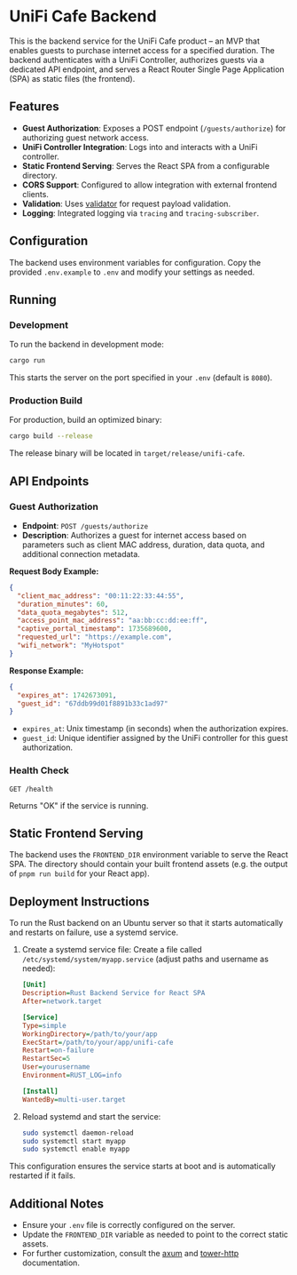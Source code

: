 # UniFi Cafe Backend

This is the backend service for the UniFi Cafe product – an MVP that enables guests to purchase
internet access for a specified duration. The backend authenticates with a UniFi Controller,
authorizes guests via a dedicated API endpoint, and serves a React Router Single Page Application
(SPA) as static files (the frontend).

## Features

- **Guest Authorization**: Exposes a POST endpoint (`/guests/authorize`) for authorizing guest
  network access.
- **UniFi Controller Integration**: Logs into and interacts with a UniFi controller.
- **Static Frontend Serving**: Serves the React SPA from a configurable directory.
- **CORS Support**: Configured to allow integration with external frontend clients.
- **Validation**: Uses [validator](https://docs.rs/validator) for request payload validation.
- **Logging**: Integrated logging via `tracing` and `tracing-subscriber`.

## Configuration

The backend uses environment variables for configuration. Copy the provided `.env.example` to `.env`
and modify your settings as needed.

## Running

### Development

To run the backend in development mode:

```bash
cargo run
```

This starts the server on the port specified in your `.env` (default is `8080`).

### Production Build

For production, build an optimized binary:

```bash
cargo build --release
```

The release binary will be located in `target/release/unifi-cafe`.

## API Endpoints

### Guest Authorization

- **Endpoint**: `POST /guests/authorize`
- **Description**: Authorizes a guest for internet access based on parameters such as client MAC
  address, duration, data quota, and additional connection metadata.

**Request Body Example:**
```json
{
  "client_mac_address": "00:11:22:33:44:55",
  "duration_minutes": 60,
  "data_quota_megabytes": 512,
  "access_point_mac_address": "aa:bb:cc:dd:ee:ff",
  "captive_portal_timestamp": 1735689600,
  "requested_url": "https://example.com",
  "wifi_network": "MyHotspot"
}
```

**Response Example:**
```json
{
  "expires_at": 1742673091,
  "guest_id": "67ddb99d01f8891b33c1ad97"
}
```

- `expires_at`: Unix timestamp (in seconds) when the authorization expires.
- `guest_id`: Unique identifier assigned by the UniFi controller for this guest authorization.

### Health Check

```
GET /health
```

Returns "OK" if the service is running.

## Static Frontend Serving

The backend uses the `FRONTEND_DIR` environment variable to serve the React SPA. The directory
should contain your built frontend assets (e.g. the output of `pnpm run build` for your React app).

## Deployment Instructions

To run the Rust backend on an Ubuntu server so that it starts automatically and restarts on failure,
use a systemd service.

1. Create a systemd service file:
    Create a file called `/etc/systemd/system/myapp.service` (adjust paths and username as needed):
    ```ini
    [Unit]
    Description=Rust Backend Service for React SPA
    After=network.target

    [Service]
    Type=simple
    WorkingDirectory=/path/to/your/app
    ExecStart=/path/to/your/app/unifi-cafe
    Restart=on-failure
    RestartSec=5
    User=yourusername
    Environment=RUST_LOG=info

    [Install]
    WantedBy=multi-user.target
    ```

2. Reload systemd and start the service:
    ```bash
    sudo systemctl daemon-reload
    sudo systemctl start myapp
    sudo systemctl enable myapp
    ```

This configuration ensures the service starts at boot and is automatically restarted if it fails.

## Additional Notes

- Ensure your `.env` file is correctly configured on the server.
- Update the `FRONTEND_DIR` variable as needed to point to the correct static assets.
- For further customization, consult the [axum] and [tower-http] documentation.

[axum]: https://docs.rs/axum/
[tower-http]: https://docs.rs/tower-http/